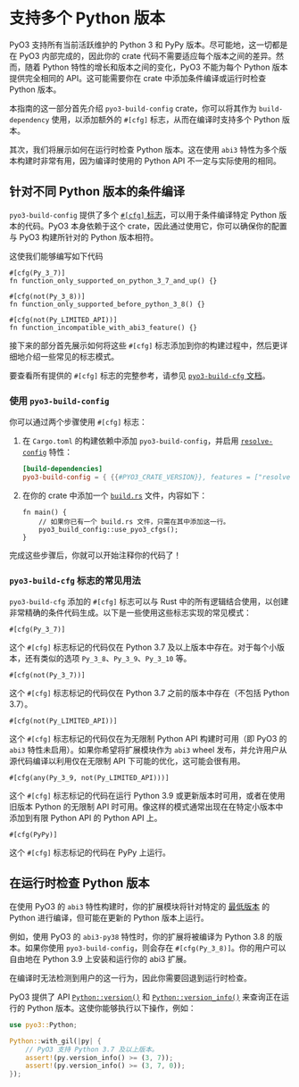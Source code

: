 # 支持多个 Python 版本

PyO3 支持所有当前活跃维护的 Python 3 和 PyPy 版本。尽可能地，这一切都是在 PyO3 内部完成的，因此你的 crate 代码不需要适应每个版本之间的差异。然而，随着 Python 特性的增长和版本之间的变化，PyO3 不能为每个 Python 版本提供完全相同的 API。这可能需要你在 crate 中添加条件编译或运行时检查 Python 版本。

本指南的这一部分首先介绍 `pyo3-build-config` crate，你可以将其作为 `build-dependency` 使用，以添加额外的 `#[cfg]` 标志，从而在编译时支持多个 Python 版本。

其次，我们将展示如何在运行时检查 Python 版本。这在使用 `abi3` 特性为多个版本构建时非常有用，因为编译时使用的 Python API 不一定与实际使用的相同。

## 针对不同 Python 版本的条件编译

`pyo3-build-config` 提供了多个 [`#[cfg]` 标志](https://doc.rust-lang.org/rust-by-example/attribute/cfg.html)，可以用于条件编译特定 Python 版本的代码。PyO3 本身依赖于这个 crate，因此通过使用它，你可以确保你的配置与 PyO3 构建所针对的 Python 版本相符。

这使我们能够编写如下代码

```rust,ignore
#[cfg(Py_3_7)]
fn function_only_supported_on_python_3_7_and_up() {}

#[cfg(not(Py_3_8))]
fn function_only_supported_before_python_3_8() {}

#[cfg(not(Py_LIMITED_API))]
fn function_incompatible_with_abi3_feature() {}
```

接下来的部分首先展示如何将这些 `#[cfg]` 标志添加到你的构建过程中，然后更详细地介绍一些常见的标志模式。

要查看所有提供的 `#[cfg]` 标志的完整参考，请参见 [`pyo3-build-cfg` 文档](https://docs.rs/pyo3-build-config)。

### 使用 `pyo3-build-config`

你可以通过两个步骤使用 `#[cfg]` 标志：

1. 在 `Cargo.toml` 的构建依赖中添加 `pyo3-build-config`，并启用 [`resolve-config`](../features.md#resolve-config) 特性：

   ```toml
   [build-dependencies]
   pyo3-build-config = { {{#PYO3_CRATE_VERSION}}, features = ["resolve-config"] }
   ```

2. 在你的 crate 中添加一个 [`build.rs`](https://doc.rust-lang.org/cargo/reference/build-scripts.html) 文件，内容如下：

   ```rust,ignore
   fn main() {
       // 如果你已有一个 build.rs 文件，只需在其中添加这一行。
       pyo3_build_config::use_pyo3_cfgs();
   }
   ```

完成这些步骤后，你就可以开始注释你的代码了！

### `pyo3-build-cfg` 标志的常见用法

`pyo3-build-cfg` 添加的 `#[cfg]` 标志可以与 Rust 中的所有逻辑结合使用，以创建非常精确的条件代码生成。以下是一些使用这些标志实现的常见模式：

```text
#[cfg(Py_3_7)]
```

这个 `#[cfg]` 标志标记的代码仅在 Python 3.7 及以上版本中存在。对于每个小版本，还有类似的选项 `Py_3_8`、`Py_3_9`、`Py_3_10` 等。

```text
#[cfg(not(Py_3_7))]
```

这个 `#[cfg]` 标志标记的代码仅在 Python 3.7 之前的版本中存在（不包括 Python 3.7）。

```text
#[cfg(not(Py_LIMITED_API))]
```

这个 `#[cfg]` 标志标记的代码仅在为无限制 Python API 构建时可用（即 PyO3 的 `abi3` 特性未启用）。如果你希望将扩展模块作为 `abi3` wheel 发布，并允许用户从源代码编译以利用仅在无限制 API 下可能的优化，这可能会很有用。

```text
#[cfg(any(Py_3_9, not(Py_LIMITED_API)))]
```

这个 `#[cfg]` 标志标记的代码在运行 Python 3.9 或更新版本时可用，或者在使用旧版本 Python 的无限制 API 时可用。像这样的模式通常出现在在特定小版本中添加到有限 Python API 的 Python API 上。

```text
#[cfg(PyPy)]
```

这个 `#[cfg]` 标志标记的代码在 PyPy 上运行。

## 在运行时检查 Python 版本

在使用 PyO3 的 `abi3` 特性构建时，你的扩展模块将针对特定的 [最低版本](../building-and-distribution.md#minimum-python-version-for-abi3) 的 Python 进行编译，但可能在更新的 Python 版本上运行。

例如，使用 PyO3 的 `abi3-py38` 特性时，你的扩展将被编译为 Python 3.8 的版本。如果你使用 `pyo3-build-config`，则会存在 `#[cfg(Py_3_8)]`。你的用户可以自由地在 Python 3.9 上安装和运行你的 abi3 扩展。

在编译时无法检测到用户的这一行为，因此你需要回退到运行时检查。

PyO3 提供了 API [`Python::version()`] 和 [`Python::version_info()`] 来查询正在运行的 Python 版本。这使你能够执行以下操作，例如：

```rust
use pyo3::Python;

Python::with_gil(|py| {
    // PyO3 支持 Python 3.7 及以上版本。
    assert!(py.version_info() >= (3, 7));
    assert!(py.version_info() >= (3, 7, 0));
});
```

[`Python::version()`]: {{#PYO3_DOCS_URL}}/pyo3/marker/struct.Python.html#method.version
[`Python::version_info()`]: {{#PYO3_DOCS_URL}}/pyo3/marker/struct.Python.html#method.version_info